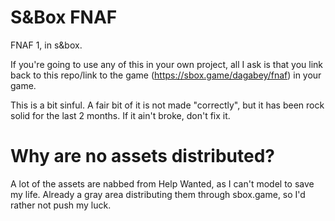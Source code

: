 # S&amp;Box FNAF
FNAF 1, in s&amp;box.

If you're going to use any of this in your own project, all I ask is that you link back to this repo/link to the game (https://sbox.game/dagabey/fnaf) in your game.

This is a bit sinful. A fair bit of it is not made "correctly", but it has been rock solid for the last 2 months. If it ain't broke, don't fix it.

# Why are no assets distributed?
A lot of the assets are nabbed from Help Wanted, as I can't model to save my life. Already a gray area distributing them through sbox.game, so I'd rather not push my luck.
